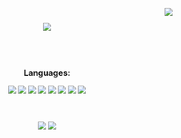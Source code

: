 <div align="right">
  <p><img src="https://komarev.com/ghpvc/?username=jsostmann&label=Profile%20views&color=yellow&style=for-the-badge"></p>
</div>

<div align="center">
  <img align="center" src="https://readme-typing-svg.herokuapp.com?font=Oswald&size=40&pause=1000&color=F7EE27&background=0A04FF00&center=true&vCenter=true&width=900&height=57&lines=Hi%2C+I'm+James+%F0%9F%91%8B">
</div>

<br>
<br>
<br>

<div align="center">
  <h3>Languages:</h3>
  <img src="https://img.shields.io/badge/Java%20-%23E00033.svg?&style=for-the-badge&logo=java&logoColor=white">
  <img src="https://img.shields.io/badge/python%20-%2314354C.svg?&style=for-the-badge&logo=python&logoColor=white">
  <img src="https://img.shields.io/badge/c++%20-%2300599C.svg?&style=for-the-badge&logo=c%2B%2B&logoColor=white">
  <img src="https://img.shields.io/badge/neo4j%20-%23008CC1.svg?&style=for-the-badge&logo=neo4j&logoColor=white">
  <img src="https://img.shields.io/badge/git%20-%23F05032.svg?&style=for-the-badge&logo=git&logoColor=white"/>
  <img src="http://img.shields.io/badge/-VS%20Code-000000?style=for-the-badge&logo=Visual-studio-code&logoColor=blue">
  <img src="http://img.shields.io/badge/Elastic Search%20-%23005571.svg?style=for-the-badge&logo=elasticsearch&logoColor=white">
  <img src="http://img.shields.io/badge/Bash%20-%234EAA25.svg?style=for-the-badge&logo=elasticsearch&logoColor=white">


</div>


<br>
<br>
<br>

<div align="center">
  <img align="center" src="https://github-readme-stats.vercel.app/api?username=jsostmann&show_icons=true&locale=en&theme=radical">

  <img align="center" src="https://github-readme-stats.vercel.app/api/top-langs/?username=anuraghazra&layout=compact">
</div>



